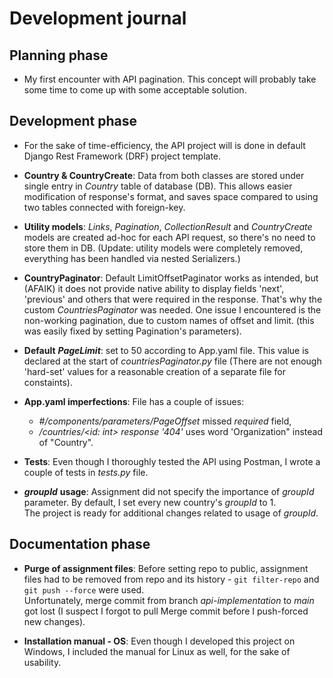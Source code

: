# Development journal
## Planning phase
- My first encounter with API pagination. This concept will probably take some time to come up with some acceptable solution.

## Development phase
- For the sake of time-efficiency, the API project will is done in default Django Rest Framework (DRF) project template.

- **Country & CountryCreate**: Data from both classes are stored under single entry in _*Country*_ table of database (DB). This allows easier modification of response's format, and saves space compared to using two tables connected with foreign-key.

- **Utility models**: _*Links*_, _*Pagination*_, _*CollectionResult*_ and _*CountryCreate*_ models are created ad-hoc for each API request, so there's no need to store them in DB. (Update: utility models were completely removed, everything has been handled via nested Serializers.)

- **CountryPaginator**: Default LimitOffsetPaginator works as intended, but (AFAIK) it does not provide native ability to display fields 'next', 'previous' and others that were required in the response. That's why the custom _*CountriesPaginator*_ was needed. One issue I encountered is the non-working pagination,  due to custom names of offset and limit. (this was easily fixed by setting Pagination's parameters).

- **Default** _**PageLimit**_: set to 50 according to App.yaml file. This value is declared at the start of _*countriesPaginator.py*_ file (There are not enough 'hard-set' values for a reasonable creation of a separate file for constaints).

- **App.yaml imperfections**: File has a couple of issues:
    -  _*#/components/parameters/PageOffset*_ missed *required* field,
    - _*/countries/<id: int> response '404'*_ uses word 'Organization" instead of "Country".

- **Tests**: Even though I thoroughly tested the API using Postman, I wrote a couple of tests in _*tests.py*_ file.

- _**groupId**_ **usage**: Assignment did not specify the importance of _*groupId*_ parameter. By default, I set every new country's _*groupId*_ to 1. \
The project is ready for additional changes related to usage of _*groupId*_.

## Documentation phase
- **Purge of assignment files**: Before setting repo to public, assignment files had to be removed from repo and its history - ```git filter-repo``` and ```git push --force``` were used. \
Unfortunately, merge commit from branch _*api-implementation*_ to _*main*_ got lost (I suspect I forgot to pull Merge commit before I push-forced new changes).

- **Installation manual - OS**: Even though I developed this project on Windows, I included the manual for Linux as well, for the sake of usability.